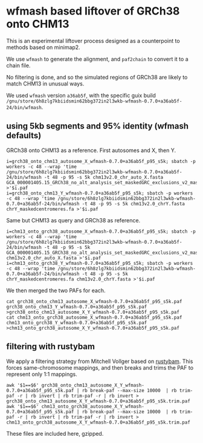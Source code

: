 # wfmash based liftover of GRCh38 onto CHM13

This is an experimental liftover process designed as a counterpoint to methods based on minimap2.

We use `wfmash` to generate the alignment, and `paf2chain` to convert it to a chain file.

No filtering is done, and so the simulated regions of GRCh38 are likely to match CHM13 in unusual ways.

We used `wfmash` version `a36ab5f`, with the specific guix build `/gnu/store/6h8zlg7kbiidsmin62bbg372in2l3wkb-wfmash-0.7.0+a36ab5f-24/bin/wfmash`.

## using 5kb segments and 95% identity (wfmash defaults)

GRCh38 onto CHM13 as a reference.
First autosomes and X, then Y.

```
i=grch38_onto_chm13_autosome_X_wfmash-0.7.0+a36ab5f_p95_s5k; sbatch -p workers -c 48 --wrap 'time /gnu/store/6h8zlg7kbiidsmin62bbg372in2l3wkb-wfmash-0.7.0+a36ab5f-24/bin/wfmash -t 48 -p 95 -s 5k chm13v2.0_chr_auto_X.fasta GCA_000001405.15_GRCh38_no_alt_analysis_set_maskedGRC_exclusions_v2_maskedcentromeres_chr_auto_X.fasta >'$i.paf
i=grch38_onto_chm13_Y_wfmash-0.7.0+a36ab5f_p95_s5k; sbatch -p workers -c 48 --wrap 'time /gnu/store/6h8zlg7kbiidsmin62bbg372in2l3wkb-wfmash-0.7.0+a36ab5f-24/bin/wfmash -t 48 -p 95 -s 5k chm13v2.0_chrY.fasta chrY_maskedcentromeres.fa >'$i.paf
```

Same but CHM13 as query and GRCh38 as reference.

```
i=chm13_onto_grch38_autosome_X_wfmash-0.7.0+a36ab5f_p95_s5k; sbatch -p workers -c 48 --wrap 'time /gnu/store/6h8zlg7kbiidsmin62bbg372in2l3wkb-wfmash-0.7.0+a36ab5f-24/bin/wfmash -t 48 -p 95 -s 5k GCA_000001405.15_GRCh38_no_alt_analysis_set_maskedGRC_exclusions_v2_maskedcentromeres_chr_auto_X.fasta chm13v2.0_chr_auto_X.fasta >'$i.paf
i=chm13_onto_grch38_Y_wfmash-0.7.0+a36ab5f_p95_s5k; sbatch -p workers -c 48 --wrap 'time /gnu/store/6h8zlg7kbiidsmin62bbg372in2l3wkb-wfmash-0.7.0+a36ab5f-24/bin/wfmash -t 48 -p 95 -s 5k chrY_maskedcentromeres.fa chm13v2.0_chrY.fasta >'$i.paf
```

We then merged the two PAFs for each.

```
cat grch38_onto_chm13_autosome_X_wfmash-0.7.0+a36ab5f_p95_s5k.paf grch38_onto_chm13_Y_wfmash-0.7.0+a36ab5f_p95_s5k.paf >grch38_onto_chm13_autosome_X_Y_wfmash-0.7.0+a36ab5f_p95_s5k.paf
cat chm13_onto_grch38_autosome_X_wfmash-0.7.0+a36ab5f_p95_s5k.paf chm13_onto_grch38_Y_wfmash-0.7.0+a36ab5f_p95_s5k.paf >chm13_onto_grch38_autosome_X_Y_wfmash-0.7.0+a36ab5f_p95_s5k.paf
```

## filtering with rustybam

We apply a filtering strategy from Mitchell Vollger based on [rustybam](https://mrvollger.github.io/rustybam/).
This forces same-chromosome mappings, and then breaks and trims the PAF to represent only 1:1 mappings.

```
awk '$1==$6' grch38_onto_chm13_autosome_X_Y_wfmash-0.7.0+a36ab5f_p95_s5k.paf | rb break-paf --max-size 10000  | rb trim-paf -r | rb invert | rb trim-paf -r | rb invert > grch38_onto_chm13_autosome_X_Y_wfmash-0.7.0+a36ab5f_p95_s5k.trim.paf
awk '$1==$6' chm13_onto_grch38_autosome_X_Y_wfmash-0.7.0+a36ab5f_p95_s5k.paf | rb break-paf --max-size 10000  | rb trim-paf -r | rb invert | rb trim-paf -r | rb invert > chm13_onto_grch38_autosome_X_Y_wfmash-0.7.0+a36ab5f_p95_s5k.trim.paf
```

These files are included here, gzipped.
